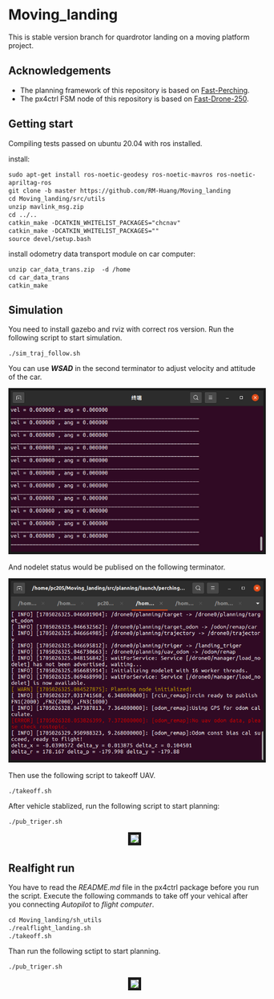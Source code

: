 # Moving_landing
This is stable version branch for quardrotor landing on a moving platform project.

## Acknowledgements
- The planning framework of this repository is based on [Fast-Perching](https://github.com/ZJU-FAST-Lab/Fast-Perching.git).
- The px4ctrl FSM node of this repository is based on [Fast-Drone-250](https://github.com/ZJU-FAST-Lab/Fast-Drone-250.git).

## Getting start
Compiling tests passed on ubuntu 20.04 with ros installed. 

install:
```
sudo apt-get install ros-noetic-geodesy ros-noetic-mavros ros-noetic-apriltag-ros
git clone -b master https://github.com/RM-Huang/Moving_landing
cd Moving_landing/src/utils
unzip mavlink_msg.zip
cd ../..
catkin_make -DCATKIN_WHITELIST_PACKAGES="chcnav"
catkin_make -DCATKIN_WHITELIST_PACKAGES=""
source devel/setup.bash
```

install odometry data transport module on car computer:
```
unzip car_data_trans.zip  -d /home
cd car_data_trans
catkin_make
```

## Simulation
You need to install gazebo and rviz with correct ros version.
Run the following script to start simulation.
```
./sim_traj_follow.sh
```
You can use ***WSAD*** in the second terminator to adjust velocity and attitude of the car.
<p align = "center">
<img src="pic/car-control-terminator.png" width = "640" border="5" />
</p>

And nodelet status would be publised on the following terminator.
<p align = "center">
<img src="pic/nodelet%20status.png" width = "640" border="5" />
</p>

Then use the following script to takeoff UAV.
```
./takeoff.sh
```
After vehicle stablized, run the following script to start planning:
```
./pub_triger.sh
```

<p align = "center">
<img src="pic/simulation.gif" width = "640" border="5" />
</p>

## Realfight run
You have to read the _README.md_ file in the px4ctrl package before you run the script.
Execute the following commands to take off your vehical after you connecting _Autopilot_ to _flight computer_. 
```
cd Moving_landing/sh_utils
./realflight_landing.sh
./takeoff.sh
```
Than run the following sctipt to start planning.
```
./pub_triger.sh
```

<p align = "center">
<img src="pic/realflight.gif" width = "640" border="5" />
</p>

